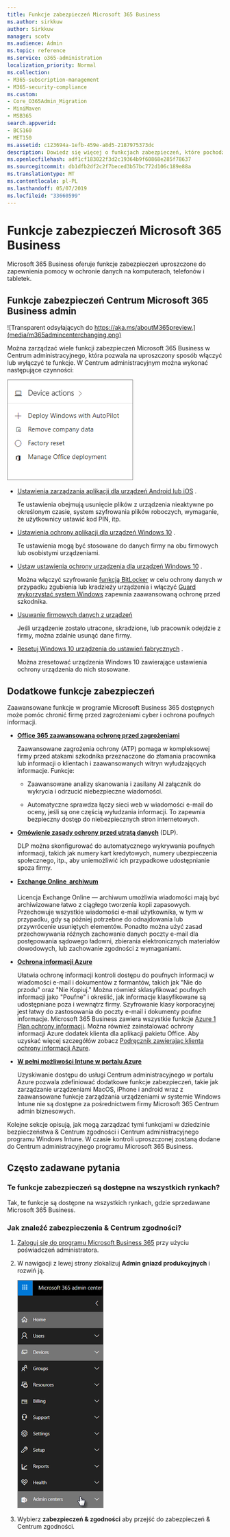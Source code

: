 ```yaml
---
title: Funkcje zabezpieczeń Microsoft 365 Business
ms.author: sirkkuw
author: Sirkkuw
manager: scotv
ms.audience: Admin
ms.topic: reference
ms.service: o365-administration
localization_priority: Normal
ms.collection:
- M365-subscription-management
- M365-security-compliance
ms.custom:
- Core_O365Admin_Migration
- MiniMaven
- MSB365
search.appverid:
- BCS160
- MET150
ms.assetid: c123694a-1efb-459e-a8d5-2187975373dc
description: Dowiedz się więcej o funkcjach zabezpieczeń, które pochodzą z Microsoft 365 Business.
ms.openlocfilehash: adf1cf183022f3d2c19364b9f60868e285f78637
ms.sourcegitcommit: db1dfb2df2c2f7beced3b57bc772d106c189e88a
ms.translationtype: MT
ms.contentlocale: pl-PL
ms.lasthandoff: 05/07/2019
ms.locfileid: "33660599"
---
```

# <a name="microsoft-365-business-security-features"></a>Funkcje zabezpieczeń Microsoft 365 Business

Microsoft 365 Business oferuje funkcje zabezpieczeń uproszczone do zapewnienia pomocy w ochronie danych na komputerach, telefonów i tabletek.
    
## <a name="microsoft-365-business-admin-center-security-features"></a>Funkcje zabezpieczeń Centrum Microsoft 365 Business admin

![Transparent odsyłających do https://aka.ms/aboutM365preview.](media/m365admincenterchanging.png)

Można zarządzać wiele funkcji zabezpieczeń Microsoft 365 Business w Centrum administracyjnego, która pozwala na uproszczony sposób włączyć lub wyłączyć te funkcje. W Centrum administracyjnym można wykonać następujące czynności:
  
![Screenshot of the Devices card in the admin center](media/9982e784-dbf9-4a76-a159-bb3e2e5aa23f.png)
  
- [Ustawienia zarządzania aplikacji dla urządzeń Android lub iOS](app-protection-settings-for-android-and-ios.md) . 
    
    Te ustawienia obejmują usunięcie plików z urządzenia nieaktywne po określonym czasie, system szyfrowania plików roboczych, wymaganie, że użytkownicy ustawić kod PIN, itp.
    
- [Ustawienia ochrony aplikacji dla urządzeń Windows 10](protection-settings-for-windows-10-devices.md) . 
    
    Te ustawienia mogą być stosowane do danych firmy na obu firmowych lub osobistymi urządzeniami.
    
- [Ustaw ustawienia ochrony urządzenia dla urządzeń Windows 10](protection-settings-for-windows-10-pcs.md) . 
    
    Można włączyć szyfrowanie [funkcją BitLocker](https://go.microsoft.com/fwlink/p/?linkid=871405) w celu ochrony danych w przypadku zgubienia lub kradzieży urządzenia i włączyć [Guard wykorzystać system Windows](https://go.microsoft.com/fwlink/p/?linkid=871404) zapewnia zaawansowaną ochronę przed szkodnika. 
    
- [Usuwanie firmowych danych z urządzeń](remove-company-data.md)
    
    Jeśli urządzenie zostało utracone, skradzione, lub pracownik odejdzie z firmy, można zdalnie usunąć dane firmy.
    
- [Resetuj Windows 10 urządzenia do ustawień fabrycznych](reset-devices-to-factory-settings.md) . 
    
    Można zresetować urządzenia Windows 10 zawierające ustawienia ochrony urządzenia do nich stosowane.
    
## <a name="additional-security-features"></a>Dodatkowe funkcje zabezpieczeń 

Zaawansowane funkcje w programie Microsoft Business 365 dostępnych może pomóc chronić firmę przed zagrożeniami cyber i ochrona poufnych informacji.
  
- **[Office 365 zaawansowaną ochronę przed zagrożeniami](https://support.office.com/article/e100fe7c-f2a1-4b7d-9e08-622330b83653)**
    
    Zaawansowane zagrożenia ochrony (ATP) pomaga w kompleksowej firmy przed atakami szkodnika przeznaczone do złamania pracownika lub informacji o klientach i zaawansowanych witryn wyłudzających informacje. Funkcje:
    
  - Zaawansowane analizy skanowania i zasilany AI załącznik do wykrycia i odrzucić niebezpieczne wiadomości.
    
  - Automatyczne sprawdza łączy sieci web w wiadomości e-mail do oceny, jeśli są one częścią wyłudzania informacji. To zapewnia bezpieczny dostęp do niebezpiecznych stron internetowych.
    
- **[Omówienie zasady ochrony przed utratą danych](https://support.office.com/article/1966b2a7-d1e2-4d92-ab61-42efbb137f5e)** (DLP). 
    
    DLP można skonfigurować do automatycznego wykrywania poufnych informacji, takich jak numery kart kredytowych, numery ubezpieczenia społecznego, itp., aby uniemożliwić ich przypadkowe udostępnianie spoza firmy.
    
- **[Exchange Online  archiwum](https://products.office.com/exchange/microsoft-exchange-online-archiving-email)**
    
    Licencja Exchange Online — archiwum umożliwia wiadomości mają być archiwizowane łatwo z ciągłego tworzenia kopii zapasowych. Przechowuje wszystkie wiadomości e-mail użytkownika, w tym w przypadku, gdy są później potrzebne do odnajdowania lub przywrócenie usuniętych elementów. Ponadto można użyć zasad przechowywania różnych zachowanie danych poczty e-mail dla postępowania sądowego ładowni, zbierania elektronicznych materiałów dowodowych, lub zachowanie zgodności z wymaganiami.
    
- **[Ochrona informacji Azure](https://go.microsoft.com/fwlink/p/?linkid=871406)**
    
    Ułatwia ochronę informacji kontroli dostępu do poufnych informacji w wiadomości e-mail i dokumentów z formantów, takich jak "Nie do przodu" oraz "Nie Kopiuj." Można również sklasyfikować poufnych informacji jako "Poufne" i określić, jak informacje klasyfikowane są udostępniane poza i wewnątrz firmy. Szyfrowanie klasy korporacyjnej jest łatwy do zastosowania do poczty e-mail i dokumenty poufne informacje. Microsoft 365 Business zawiera wszystkie funkcje [Azure 1 Plan ochrony informacji](https://go.microsoft.com/fwlink/p/?linkid=871407). Można również zainstalować ochrony informacji Azure dodatek klienta dla aplikacji pakietu Office. Aby uzyskać więcej szczegółów zobacz [Podręcznik zawierając klienta ochrony informacji Azure](https://docs.microsoft.com/azure/information-protection/rms-client/client-admin-guide).
    
- **[W pełni możliwości Intune w portalu Azure](https://go.microsoft.com/fwlink/p/?linkid=871403)**
    
    Uzyskiwanie dostępu do usługi Centrum administracyjnego w portalu Azure pozwala zdefiniować dodatkowe funkcje zabezpieczeń, takie jak zarządzanie urządzeniami MacOS, iPhone i android wraz z zaawansowane funkcje zarządzania urządzeniami w systemie Windows Intune nie są dostępne za pośrednictwem firmy Microsoft 365 Centrum admin biznesowych.
    
Kolejne sekcje opisują, jak mogą zarządzać tymi funkcjami w dziedzinie bezpieczeństwa &amp; Centrum zgodności i Centrum administracyjnego programu Windows Intune. W czasie kontroli uproszczonej zostaną dodane do Centrum administracyjnego programu Microsoft 365 Business.
  
    
## <a name="faq"></a>Często zadawane pytania

 ### <a name="are-these-security-features-available-in-all-markets"></a>Te funkcje zabezpieczeń są dostępne na wszystkich rynkach?
  
Tak, te funkcje są dostępne na wszystkich rynkach, gdzie sprzedawane Microsoft 365 Business.
  
### <a name="how-do-i-find-the-security-amp-compliance-center"></a>Jak znaleźć zabezpieczenia &amp; Centrum zgodności?
  
1. [Zaloguj się do programu Microsoft Business 365](https://portal.microsoft.com/) przy użyciu poświadczeń administratora. 
    
2. W nawigacji z lewej strony zlokalizuj **Admin gniazd produkcyjnych** i rozwiń ją. 
    
    ![W nawigacji w lewo w Centrum administracyjnym usługi Microsoft 365 wybierz Admin centrów.](media/fa4484f8-c637-45fd-a7bd-bdb3abfd6c03.png)
  
3. Wybierz **zabezpieczeń &amp; zgodności** aby przejść do zabezpieczeń &amp; Centrum zgodności.